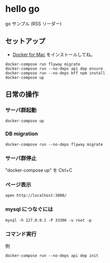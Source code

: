 # hello go

go サンプル (RSS リーダー)

## セットアップ

- [Docker for Mac](https://docs.docker.com/docker-for-mac/) をインストールしてね。


```
docker-compose run flyway migrate
docker-compose run --no-deps api dep ensure
docker-compose run --no-deps bff npm install
docker-compose up
```

## 日常の操作

### サーバ群起動

```
docker-compose up
```

### DB migration

```
docker-compose run --no-deps flyway migrate
```

### サーバ群停止

"docker-compose up" を Ctrl+C

### ページ表示

```
open http://localhost:3000/
```

### mysql につなぐには
```
mysql -h 127.0.0.1 -P 33306 -u root -p
```

### コマンド実行

例

```
docker-compose run --no-deps api dep init
```

